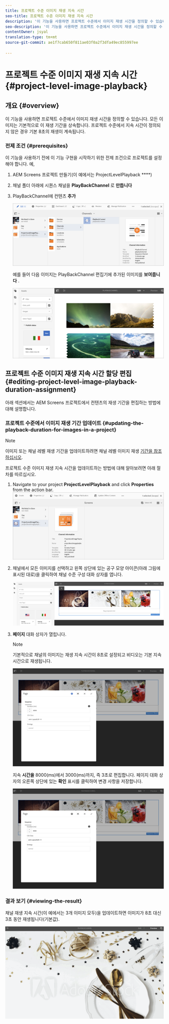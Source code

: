 ```yaml
---
title: 프로젝트 수준 이미지 재생 지속 시간
seo-title: 프로젝트 수준 이미지 재생 지속 시간
description: '이 기능을 사용하면 프로젝트 수준에서 이미지 재생 시간을 정의할 수 있습니다. '
seo-description: '이 기능을 사용하면 프로젝트 수준에서 이미지 재생 시간을 정의할 수 있습니다. '
contentOwner: jsyal
translation-type: tm+mt
source-git-commit: ae1f7cab650f811ae03f0a2f3dfa49ec855997ee

---
```



# 프로젝트 수준 이미지 재생 지속 시간 {#project-level-image-playback}

## 개요 {#overview}

이 기능을 사용하면 프로젝트 수준에서 이미지 재생 시간을 정의할 수 있습니다. 모든 이미지는 기본적으로 이 재생 기간을 상속합니다. 프로젝트 수준에서 지속 시간이 정의되지 않은 경우 기본 8초의 재생이 계속됩니다.

### 전제 조건 {#prerequisites}

이 기능을 사용하기 전에 이 기능 구현을 시작하기 위한 전제 조건으로 프로젝트를 설정해야 합니다. 예,

1. AEM Screens 프로젝트 만들기(이 예에서는 ProjectLevelPlayback ****)

1. 채널 폴더 아래에 시퀀스 채널을 **PlayBackChannel** 로 **만듭니다**

1. PlayBackChannel에 컨텐츠 **추가**

   ![자산](assets/image_playback1.png)

   예를 들어 다음 이미지는 PlayBackChannel 편집기에 추가된 이미지를 **보여줍니다** .

   ![자산](assets/image_playback2.png)

## 프로젝트 수준 이미지 재생 지속 시간 할당 편집 {#editing-project-level-image-playback-duration-assignment}

아래 섹션에서는 AEM Screens 프로젝트에서 컨텐츠의 재생 기간을 편집하는 방법에 대해 설명합니다.

### 프로젝트 수준에서 이미지 재생 기간 업데이트 {#updating-the-playback-duration-for-images-in-a-project}


>[!NOTE]
>이미지 또는 채널 레벨 재생 기간을 업데이트하려면 채널 레벨 이미지 재생 [기간을 참조하십시오](channel-level-image-playback.md).

프로젝트 수준 이미지 재생 지속 시간을 업데이트하는 방법에 대해 알아보려면 아래 절차를 따르십시오.

1. Navigate to your project **ProjectLevelPlayback** and click **Properties** from the action bar.
   ![자산](assets/image_playback3.png)

1. 채널에서 모든 이미지를 선택하고 왼쪽 상단에 있는 공구 모양 아이콘(아래 그림에 표시된 대로)을 클릭하여 채널 수준 구성 대화 상자를 엽니다.

   ![screen_shot_2019-06-25at95945am](assets/screen_shot_2019-06-25at95945am.png)

1. **페이지** 대화 상자가 열립니다.

   >[!NOTE]
   >
   >기본적으로 채널의 이미지는 재생 지속 시간이 8초로 설정되고 비디오는 기본 지속 시간으로 재생됩니다.

   ![screen_shot_2019-06-25at100343am](assets/screen_shot_2019-06-25at100343am.png)

   지속 **시간을** 8000(ms)에서 3000(ms)까지, 즉 3초로 편집합니다. 페이지 대화 상자의 오른쪽 상단에 있는 **확인** 표시를 클릭하여 변경 사항을 저장합니다.

   ![screen_shot_2019-06-25at101527am](assets/screen_shot_2019-06-25at101527am.png)

### 결과 보기 {#viewing-the-result}

채널 재생 지속 시간(이 예에서는 3개 이미지 모두)을 업데이트하면 이미지가 8초 대신 3초 동안 재생됩니다(기본값).

![channel_preview](assets/channel_preview.gif)

